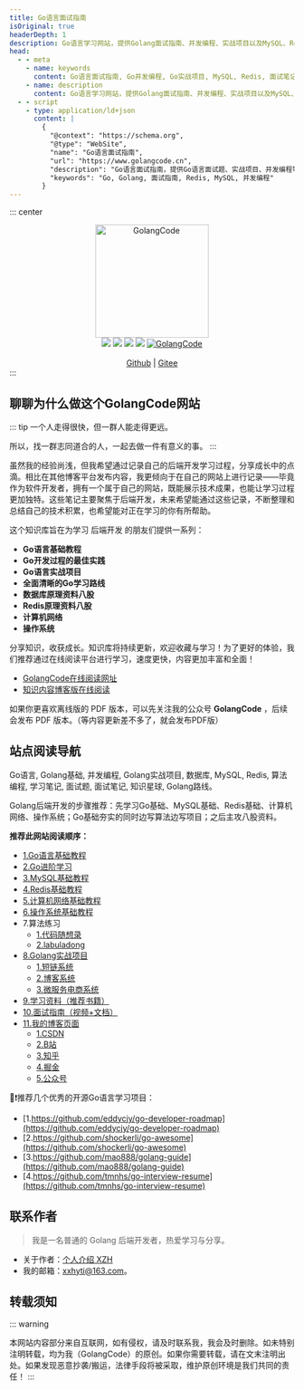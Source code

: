 ```yaml
---
title: Go语言面试指南
isOriginal: true
headerDepth: 1
description: Go语言学习网站，提供Golang面试指南、并发编程、实战项目以及MySQL、Redis相关技术
head:
  - - meta
    - name: keywords
      content: Go语言面试指南, Go并发编程, Go实战项目, MySQL, Redis, 面试笔记, 知识星球, Go语言学习路线
    - name: description
      content: Go语言学习网站，提供Golang面试指南、并发编程、实战项目以及MySQL、Redis相关技术
  - - script
    - type: application/ld+json
      content: |
        {
          "@context": "https://schema.org",
          "@type": "WebSite",
          "name": "Go语言面试指南",
          "url": "https://www.golangcode.cn",
          "description": "Go语言面试指南，提供Go语言面试题、实战项目、并发编程等技术分享。",
          "keywords": "Go, Golang, 面试指南, Redis, MySQL, 并发编程"
        }
---
```


::: center
<div align="center">
  <a href="https://golangcode.cn">
    <img src="https://cdn.golangcode.cn/images/202501172033936.png" width="200px" alt="GolangCode">
  </a><br>
  <a href="https://golangcode.cn/blog.html" target="_blank"><img src="https://img.shields.io/badge/博客-在线阅读-green.svg?style=for-the-badge"></a>
  <a href="https://blog.csdn.net/m0_73337964?spm=1000.2115.3001.5343" target="_blank"><img src="https://img.shields.io/badge/CSDN后端开发博客-万里code-brightgreen.svg?style=for-the-badge"></a>
  <a href="https://golangcode.cn/mianshi-guide/" target="_blank"><img src="https://img.shields.io/badge/面试指南-立即学习-critical?style=for-the-badge"></a>
    <a href="https://golangcode.cn/study-resource/" target="_blank"><img src="https://img.shields.io/badge/学习资料-快速下载-critical?style=for-the-badge"></a>
  <a href="https://github.com/xzhHas/GolangCode" target="_blank"><img alt="GolangCode" src="https://img.shields.io/github/stars/xzhHas/GolangCode?style=for-the-badge"></a><br><br>
<a href="https://github.com/xzhHas">Github</a> |
<a href="https://gitee.com/xiwanli">Gitee</a>
</div>
:::

## 聊聊为什么做这个GolangCode网站

::: tip
一个人走得很快，但一群人能走得更远。

所以，找一群志同道合的人，一起去做一件有意义的事。
:::


虽然我的经验尚浅，但我希望通过记录自己的后端开发学习过程，分享成长中的点滴。相比在其他博客平台发布内容，我更倾向于在自己的网站上进行记录——毕竟作为软件开发者，拥有一个属于自己的网站，既能展示技术成果，也能让学习过程更加独特。这些笔记主要聚焦于后端开发，未来希望能通过这些记录，不断整理和总结自己的技术积累，也希望能对正在学习的你有所帮助。


这个知识库旨在为学习 后端开发 的朋友们提供一系列：
- **Go语言基础教程**
- **Go开发过程的最佳实践**
- **Go语言实战项目**
- **全面清晰的Go学习路线**
- **数据库原理资料八股**
- **Redis原理资料八股**
- **计算机网络**
- **操作系统**

分享知识，收获成长。知识库将持续更新，欢迎收藏与学习！为了更好的体验，我们推荐通过在线阅读平台进行学习，速度更快，内容更加丰富和全面！



- [GolangCode在线阅读网址](https://golangcode.cn/)
- [知识内容博客版在线阅读](https://golangcode.cn/blog.html)

如果你更喜欢离线版的 PDF 版本，可以先关注我的公众号 **GolangCode** ，后续会发布 PDF 版本。（等内容更新差不多了，就会发布PDF版） 


## 站点阅读导航

Go语言, Golang基础, 并发编程, Golang实战项目, 数据库, MySQL, Redis, 算法编程, 学习笔记, 面试题, 面试笔记, 知识星球, Golang路线。

Golang后端开发的步骤推荐：先学习Go基础、MySQL基础、Redis基础、计算机网络、操作系统；Go基础夯实的同时边写算法边写项目；之后主攻八股资料。

**推荐此网站阅读顺序：**

- [1.Go语言基础教程](/golang-basic/go.md)
- [2.Go进阶学习](/golang-bingfa/)
- [3.MySQL基础教程](/mysql/)
- [4.Redis基础教程](/redis/)
- [5.计算机网络基础教程](/network/)
- [6.操作系统基础教程](/os/)
- 7.算法练习
  - [1.代码随想录](https://programmercarl.com/)
  - [2.labuladong](https://labuladong.online/algo/home/) 
- [8.Golang实战项目](/goproject/)
  - [1.短链系统](https://github.com/xzhHas/ShortChain)
  - [2.博客系统](https://github.com/xzhHas/ginblog-wanli)
  - [3.微服务电商系统](https://github.com/xzhHas/yg)
- [9.学习资料（推荐书籍）](/study-resource/)
- [10.面试指南（视频+文档）](/mianshi-guide/)
- [11.我的博客页面](/blog.md)
  - [1.CSDN](https://blog.csdn.net/m0_73337964?spm=1000.2115.3001.5343)
  - [2.B站](https://space.bilibili.com/1829444123?spm_id_from=333.1007.0.0)
  - [3.知乎](https://www.zhihu.com/people/80-58-74-7)
  - [4.掘金](https://juejin.cn/user/3670599898497324)
  - [5.公众号](about-the-author/vxgongzhonghao.md)


💯❗推荐几个优秀的开源Go语言学习项目：
- [1.https://github.com/eddycjy/go-developer-roadmap](https://github.com/eddycjy/go-developer-roadmap)
- [2.https://github.com/shockerli/go-awesome](https://github.com/shockerli/go-awesome)
- [3.https://github.com/mao888/golang-guide](https://github.com/mao888/golang-guide)
- [4.https://github.com/tmnhs/go-interview-resume](https://github.com/tmnhs/go-interview-resume)


## 联系作者

> 我是一名普通的 Golang 后端开发者，热爱学习与分享。


- 关于作者：[个人介绍 XZH](about-the-author/readme.md)
- 我的邮箱：[xxhyti@163.com](mailto:xxhyti@163.com)。



## 转载须知

::: warning

本网站内容部分来自互联网，如有侵权，请及时联系我，我会及时删除。如未特别注明转载，均为我（GolangCode）的原创。如果你需要转载，请在文末注明出处。如果发现恶意抄袭/搬运，法律手段将被采取，维护原创环境是我们共同的责任！
:::

